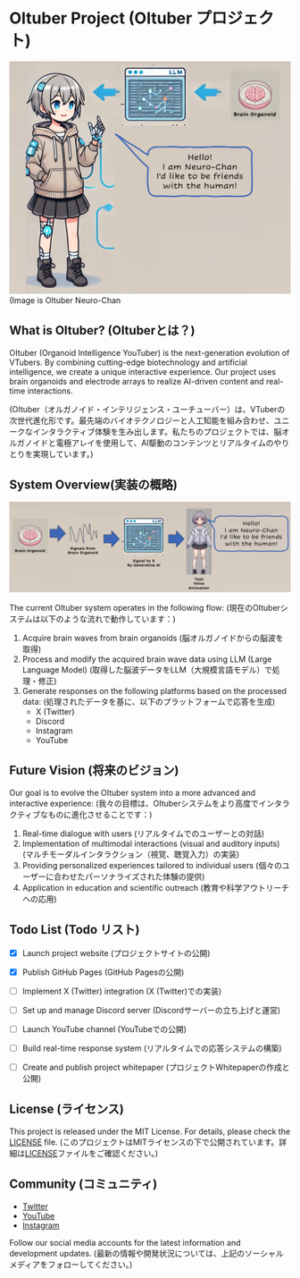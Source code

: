 # OItuber Project (OItuber プロジェクト)

![OItuber Logo](/Images/TetherImage.png)
(Image is OItuber Neuro-Chan


## What is OItuber? (OItuberとは？)

OItuber (Organoid Intelligence YouTuber) is the next-generation evolution of VTubers. By combining cutting-edge biotechnology and artificial intelligence, we create a unique interactive experience.  Our project uses brain organoids and electrode arrays to realize AI-driven content and real-time interactions. 

(OItuber（オルガノイド・インテリジェンス・ユーチューバー）は、VTuberの次世代進化形です。最先端のバイオテクノロジーと人工知能を組み合わせ、ユニークなインタラクティブ体験を生み出します。私たちのプロジェクトでは、脳オルガノイドと電極アレイを使用して、AI駆動のコンテンツとリアルタイムのやりとりを実現しています。)

## System Overview(実装の概略)

![OItuber System Diagram](/Images/SystemImage.png)

The current OItuber system operates in the following flow: (現在のOItuberシステムは以下のような流れで動作しています：)

1. Acquire brain waves from brain organoids (脳オルガノイドからの脳波を取得)
2. Process and modify the acquired brain wave data using LLM (Large Language Model) (取得した脳波データをLLM（大規模言語モデル）で処理・修正)
3. Generate responses on the following platforms based on the processed data: (処理されたデータを基に、以下のプラットフォームで応答を生成)
   - X (Twitter)
   - Discord
   - Instagram
   - YouTube

## Future Vision (将来のビジョン)

Our goal is to evolve the OItuber system into a more advanced and interactive experience: (我々の目標は、OItuberシステムをより高度でインタラクティブなものに進化させることです：)

1. Real-time dialogue with users (リアルタイムでのユーザーとの対話)
2. Implementation of multimodal interactions (visual and auditory inputs) (マルチモーダルインタラクション（視覚、聴覚入力）の実装)
3. Providing personalized experiences tailored to individual users (個々のユーザーに合わせたパーソナライズされた体験の提供)
4. Application in education and scientific outreach (教育や科学アウトリーチへの応用)

## Todo List (Todo リスト)

- [x] Launch project website (プロジェクトサイトの公開)
- [x] Publish GitHub Pages (GitHub Pagesの公開)
- [ ] Implement X (Twitter) integration (X (Twitter)での実装)
- [ ] Set up and manage Discord server (Discordサーバーの立ち上げと運営)
- [ ] Launch YouTube channel (YouTubeでの公開)
- [ ] Build real-time response system (リアルタイムでの応答システムの構築)
- [ ] Create and publish project whitepaper (プロジェクトWhitepaperの作成と公開)


## License (ライセンス)

This project is released under the MIT License. For details, please check the [LICENSE](LICENSE) file. (このプロジェクトはMITライセンスの下で公開されています。詳細は[LICENSE](LICENSE)ファイルをご確認ください。)

## Community (コミュニティ)

- [Twitter](https://twitter.com/OItuber_Project)
- [YouTube](https://www.youtube.com/OItuber_Project_Official)
- [Instagram](https://www.instagram.com/OItuber_Project_Official)

Follow our social media accounts for the latest information and development updates. (最新の情報や開発状況については、上記のソーシャルメディアをフォローしてください。)
